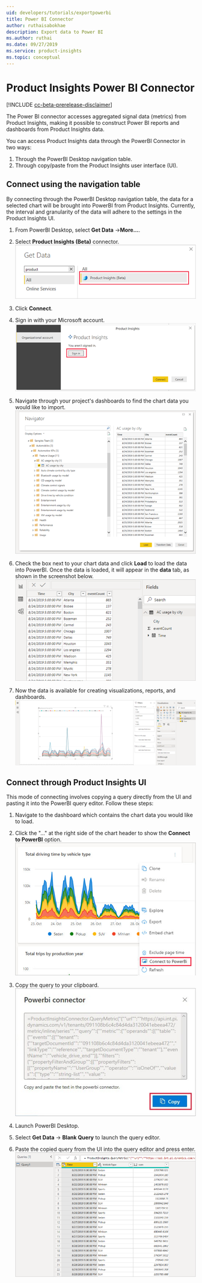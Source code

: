 ```yaml
---
uid: developers/tutorials/exportpowerbi
title: Power BI Connector
author: ruthaisabokhae
description: Export data to Power BI
ms.author: ruthai
ms.date: 09/27/2019
ms.service: product-insights
ms.topic: conceptual
---
```


# Product Insights Power BI Connector

[!INCLUDE [cc-beta-prerelease-disclaimer]( includes/cc-beta-prerelease-disclaimer.md)]

The Power BI connector accesses aggregated signal data (metrics) from Product Insights, making it possible to construct Power BI reports and dashboards from Product Insights data.  

You can access Product Insights data through the PowerBI Connector in two ways:  

1. Through the PowerBI Desktop navigation table.  
2. Through copy/paste from the Product Insights user interface (UI).

## Connect using the navigation table

By connecting through the PowerBI Desktop navigation table, the data for a selected chart will be brought into PowerBI from Product Insights. Currently, the interval and granularity of the data will adhere to the settings in the Product Insights UI.

1. From PowerBI Desktop, select **Get Data** ->**More...**.

2. Select **Product Insights (Beta)** connector.  
![get data window](media/getdatawindow.PNG)

3. Click **Connect**.

4. Sign in with your Microsoft account.  
![sigin](media/signin.PNG)

5. Navigate through your project's dashboards to find the chart data you would like to import.  
![nav table](media/navtable.PNG)

6. Check the box next to your chart data and click **Load** to load the data into PowerBI. Once the data is loaded, it will appear in the **data** tab, as shown in the screenshot below.  
![data tab](media/loadeddata.PNG)

7. Now the data is available for creating visualizations, reports, and dashboards.  
![powerbi chart](media/powerbichart.PNG)

## Connect through Product Insights UI

This mode of connecting involves copying a query directly from the UI and pasting it into the PowerBI query editor. Follow these steps:

1. Navigate to the dashboard which contains the chart data you would like to load.

2. Click the "..." at the right side of the chart header to show the **Connect to PowerBI** option.  
![portal connect](media/portalconnect.jpg)

3. Copy the query to your clipboard.  
![portal query copy](media/portalcopyquery.jpg)

4. Launch PowerBI Desktop.

5. Select **Get Data** -> **Blank Query** to launch the query editor.

6. Paste the copied query from the UI into the query editor and press enter.  
![paste query editor](media/pastequeryeditor.PNG)
